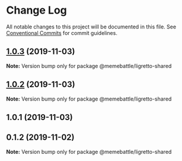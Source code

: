 # Change Log

All notable changes to this project will be documented in this file.
See [Conventional Commits](https://conventionalcommits.org) for commit guidelines.

## [1.0.3](http://gitlab.mems.fun:2224/memebattle/frontend/compare/@memebattle/ligretto-shared@1.0.2...@memebattle/ligretto-shared@1.0.3) (2019-11-03)

**Note:** Version bump only for package @memebattle/ligretto-shared





## [1.0.2](http://gitlab.mems.fun:2224/memebattle/frontend/compare/@memebattle/ligretto-shared@1.0.1...@memebattle/ligretto-shared@1.0.2) (2019-11-03)

**Note:** Version bump only for package @memebattle/ligretto-shared





## 1.0.1 (2019-11-03)



## 0.1.2 (2019-11-02)

**Note:** Version bump only for package @memebattle/ligretto-shared
